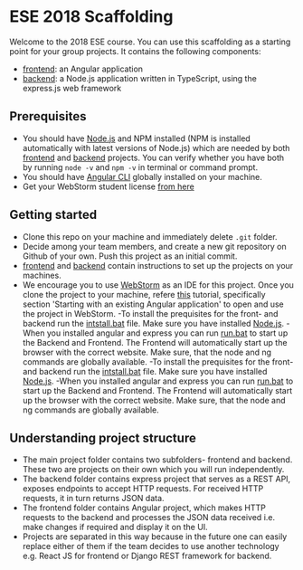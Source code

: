 # ESE 2018 Scaffolding
Welcome to the 2018 ESE course. You can use this scaffolding as a starting point for your group projects. It contains the following components:
- [frontend](https://github.com/scg-unibe-ch/ese2018-team1/tree/master/Project/ESE-2018-Scaffolding-master/frontend): an Angular application
- [backend](https://github.com/scg-unibe-ch/ese2018-team1/tree/master/Project/ESE-2018-Scaffolding-master/backend): a Node.js application written in TypeScript, using the express.js web framework 

## Prerequisites
- You should have [Node.js](https://nodejs.org/en/) and NPM installed (NPM is installed automatically with latest versions of Node.js) which are needed by both [frontend](https://github.com/scg-unibe-ch/ese2018-team1/tree/master/Project/ESE-2018-Scaffolding-master/frontend) and [backend](https://github.com/scg-unibe-ch/ese2018-team1/tree/master/Project/ESE-2018-Scaffolding-master/backend) projects. You can verify whether you have both by running `node -v` and `npm -v` in terminal or command prompt.
- You should have [Angular CLI](https://cli.angular.io/) globally installed on your machine.
- Get your WebStorm student license [from here](https://www.jetbrains.com/shop/eform/students) 

## Getting started
- Clone this repo on your machine and immediately delete `.git` folder.
- Decide among your team members, and create a new git repository on Github of your own. Push this project as an initial commit.
- [frontend](https://github.com/scg-unibe-ch/ese2018-team1/tree/master/Project/ESE-2018-Scaffolding-master/frontend) and [backend](https://github.com/scg-unibe-ch/ese2018-team1/tree/master/Project/ESE-2018-Scaffolding-master/backend) contain instructions to set up the projects on your machines.
- We encourage you to use [WebStorm](https://www.jetbrains.com/webstorm/) as an IDE for this project. Once you clone the project to your machine, refere [this](https://www.jetbrains.com/help/webstorm/angular.html) tutorial, specifically section 'Starting with an existing Angular application' to open and use the project in WebStorm. 
-To install the prequisites for the front- and backend run the [intstall.bat](https://github.com/scg-unibe-ch/ese2018-team1/tree/master/Project/ESE-2018-Scaffolding-master/intstall.bat) file. Make sure you have installed [Node.js](https://nodejs.org/en/).
-When you installed angular and express you can run [run.bat](https://github.com/scg-unibe-ch/ese2018-team1/tree/master/Project/ESE-2018-Scaffolding-master/run.bat) to start up the Backend and Frontend. The Frontend will automatically start up the browser with the correct website. Make sure, that the node and ng commands are globally available. 
-To install the prequisites for the front- and backend run the [intstall.bat](https://github.com/scg-unibe-ch/ese2018-team1/tree/master/Project/ESE-2018-Scaffolding-master/intstall.bat) file. Make sure you have installed [Node.js](https://nodejs.org/en/).
-When you installed angular and express you can run [run.bat](https://github.com/scg-unibe-ch/ese2018-team1/tree/master/Project/ESE-2018-Scaffolding-master/run.bat) to start up the Backend and Frontend. The Frontend will automatically start up the browser with the correct website. Make sure, that the node and ng commands are globally available. 


## Understanding project structure
- The main project folder contains two subfolders- frontend and backend. These two are projects on their own which you will run independently. 
- The backend folder contains express project that serves as a REST API, exposes endpoints to accept HTTP requests. For received HTTP requests, it in turn returns JSON data.
- The frontend folder contains Angular project, which makes HTTP requests to the backend and processes the JSON data received i.e. make changes if required and display it on the UI.
- Projects are separated in this way because in the future one can easily replace either of them if the team decides to use another technology e.g. React JS for frontend or Django REST framework for backend.

